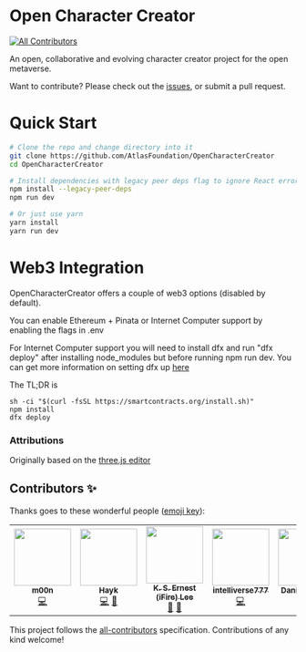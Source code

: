 # Open Character Creator
<!-- ALL-CONTRIBUTORS-BADGE:START - Do not remove or modify this section -->
[![All Contributors](https://img.shields.io/badge/all_contributors-5-orange.svg?style=flat-square)](#contributors-)
<!-- ALL-CONTRIBUTORS-BADGE:END -->
An open, collaborative and evolving character creator project for the open metaverse.

Want to contribute? Please check out the [issues](https://github.com/AtlasFoundation/OpenCharacterCreator/issues), or submit a pull request.

# Quick Start
```bash
# Clone the repo and change directory into it
git clone https://github.com/AtlasFoundation/OpenCharacterCreator
cd OpenCharacterCreator

# Install dependencies with legacy peer deps flag to ignore React errors
npm install --legacy-peer-deps
npm run dev

# Or just use yarn
yarn install
yarn run dev
```

# Web3 Integration
OpenCharacterCreator offers a couple of web3 options (disabled by default).

You can enable Ethereum + Pinata or Internet Computer support by enabling the flags in .env

For Internet Computer support you will need to install dfx and run "dfx deploy" after installing node_modules but before running npm run dev. You can get more information on setting dfx up [here](https://internetcomputer.org/docs/current/developer-docs/ic-overview)

The TL;DR is
```
sh -ci "$(curl -fsSL https://smartcontracts.org/install.sh)"
npm install
dfx deploy
```

### Attributions
Originally based on the [three.js editor](https://threejs.org/editor/)

## Contributors ✨

Thanks goes to these wonderful people ([emoji key](https://allcontributors.org/docs/en/emoji-key)):

<!-- ALL-CONTRIBUTORS-LIST:START - Do not remove or modify this section -->
<!-- prettier-ignore-start -->
<!-- markdownlint-disable -->
<table>
  <tr>
    <td align="center"><a href="https://github.com/lalalune"><img src="https://avatars.githubusercontent.com/u/18633264?v=4?s=100" width="100px;" alt=""/><br /><sub><b>m00n</b></sub></a><br /><a href="https://github.com/AtlasFoundation/OpenCharacterCreator/commits?author=lalalune" title="Code">💻</a></td>
    <td align="center"><a href="https://github.com/mavisakalayan"><img src="https://avatars.githubusercontent.com/u/55106546?v=4?s=100" width="100px;" alt=""/><br /><sub><b>Hayk</b></sub></a><br /><a href="https://github.com/AtlasFoundation/OpenCharacterCreator/commits?author=mavisakalayan" title="Code">💻</a> <a href="#design-mavisakalayan" title="Design">🎨</a></td>
    <td align="center"><a href="https://github.com/fire"><img src="https://avatars.githubusercontent.com/u/32321?v=4?s=100" width="100px;" alt=""/><br /><sub><b>K. S. Ernest (iFire) Lee</b></sub></a><br /><a href="#ideas-fire" title="Ideas, Planning, & Feedback">🤔</a> <a href="#research-fire" title="Research">🔬</a></td>
    <td align="center"><a href="https://github.com/intelliverse777"><img src="https://avatars.githubusercontent.com/u/103969701?v=4?s=100" width="100px;" alt=""/><br /><sub><b>intelliverse777</b></sub></a><br /><a href="https://github.com/AtlasFoundation/OpenCharacterCreator/commits?author=intelliverse777" title="Code">💻</a></td>
    <td align="center"><a href="http://cipherproxy.com"><img src="https://avatars.githubusercontent.com/u/86984714?v=4?s=100" width="100px;" alt=""/><br /><sub><b>Daniel McCoy</b></sub></a><br /><a href="https://github.com/AtlasFoundation/OpenCharacterCreator/commits?author=cp-daniel-mccoy" title="Code">💻</a></td>
  </tr>
</table>

<!-- markdownlint-restore -->
<!-- prettier-ignore-end -->

<!-- ALL-CONTRIBUTORS-LIST:END -->

This project follows the [all-contributors](https://github.com/all-contributors/all-contributors) specification. Contributions of any kind welcome!